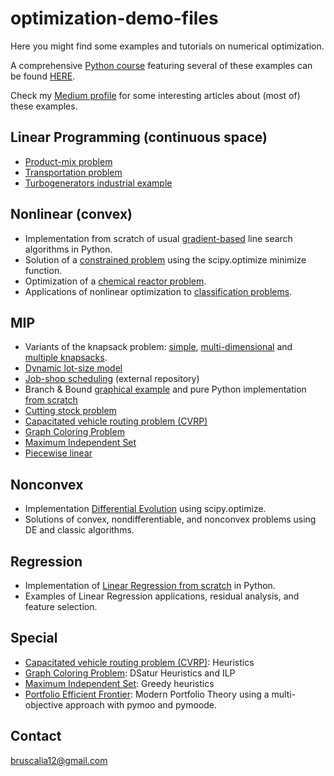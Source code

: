 # optimization-demo-files
Here you might find some examples and tutorials on numerical optimization.

A comprehensive [Python course](https://www.udemy.com/course/numerical-optimization-and-operations-research-in-python/?referralCode=FC93E35606AC78F1A8C5) featuring several of these examples can be found [HERE](https://www.udemy.com/course/numerical-optimization-and-operations-research-in-python/?referralCode=FC93E35606AC78F1A8C5).

Check my [Medium profile](https://medium.com/@bruscalia12) for some interesting articles about (most of) these examples.

## Linear Programming (continuous space)

- [Product-mix problem](./convex/linear/product_mix.ipynb)
- [Transportation problem](./convex/linear/transportation.ipynb)
- [Turbogenerators industrial example](./convex/linear/turbogenerators.ipynb)

## Nonlinear (convex)

- Implementation from scratch of usual [gradient-based](./convex/nonlinear/unconstrained.py) line search algorithms in Python.
- Solution of a [constrained problem](./convex/nonlinear/convex_problems.ipynb) using the scipy.optimize minimize function.
- Optimization of a [chemical reactor problem](./convex/nonlinear/example_xylene.ipynb).
- Applications of nonlinear optimization to [classification problems](./classification/logistic_regression.ipynb).

## MIP

- Variants of the knapsack problem: [simple](./mip/knapsack/notebooks/simple_knapsack.ipynb), [multi-dimensional](./mip/knapsack/notebooks/simple_knapsack.ipynb) and [multiple knapsacks](./mip/knapsack/notebooks/multiple_knapsacks.ipynb).
- [Dynamic lot-size model](./mip/dynamic_lot_size/notebooks/dynamic_lot_size.ipynb)
- [Job-shop scheduling](https://github.com/bruscalia/jobshop/blob/master/notebooks/mip_models.ipynb) (external repository)
- Branch & Bound [graphical example](./mip/branch_and_bound/graphical_example.ipynb) and pure Python implementation [from scratch](./mip/branch_and_bound/branch_and_bound.ipynb)
- [Cutting stock problem](./mip/cutting_stock/cutting_stock.ipynb)
- [Capacitated vehicle routing problem (CVRP)](./vrp/cvrp_mip.ipynb)
- [Graph Coloring Problem](./graph-coloring/gcol/ilp.py)
- [Maximum Independent Set](./graph-coloring/gcol/mis/ilp.py)
- [Piecewise linear](./mip/piecewise_linear/sigmoid.ipynb)

## Nonconvex

- Implementation [Differential Evolution](./nonconvex/de_scipy.ipynb) using scipy.optimize.
- Solutions of convex, nondifferentiable, and nonconvex problems using DE and classic algorithms.

## Regression

- Implementation of [Linear Regression from scratch](./regression/notebooks/linear_regression.ipynb) in Python.
- Examples of Linear Regression applications, residual analysis, and feature selection.

## Special

- [Capacitated vehicle routing problem (CVRP)](./vrp/cvrp_heur.ipynb): Heuristics
- [Graph Coloring Problem](./graph-coloring/gcol/dsatur.py): DSatur Heuristics and ILP
- [Maximum Independent Set](./graph-coloring/gcol/mis/greedy.py): Greedy heuristics
- [Portfolio Efficient Frontier](./portfolio-moo/portfolio.ipynb): Modern Portfolio Theory using a multi-objective approach with pymoo and pymoode.

## Contact
bruscalia12@gmail.com
